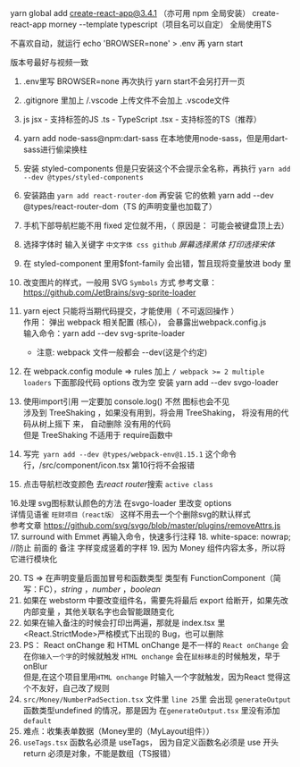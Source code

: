 yarn global add create-react-app@3.4.1 （亦可用 npm 全局安装）
create-react-app morney --template typescript（项目名可以自定）   全局使用TS

不喜欢自动，就运行 echo 'BROWSER=none' > .env 再 yarn start

版本号最好与视频一致

1.  .env里写 BROWSER=none  再次执行 yarn start不会另打开一页
2.  .gitignore 里加上 /.vscode 上传文件不会加上 .vscode文件
3.  js 
    jsx  - 支持标签的JS
    .ts  - TypeScript
    .tsx - 支持标签的TS（推荐）
    
4. yarn add node-sass@npm:dart-sass 在本地使用node-sass，但是用dart-sass进行偷梁换柱
5. 安装 styled-components
        但是只安装这个不会提示全名称，再执行
            `yarn add --dev @types/styled-components`
   
6. 安装路由   `yarn add react-router-dom`
    再安装 它的依赖  yarn add --dev @types/react-router-dom（TS 的声明变量也加载了）
   
7. 手机下部导航栏能不用 fixed 定位就不用，（ 原因是： 可能会被键盘顶上去）
8. 选择字体时 输入关键字 `中文字体 css github`  *屏幕选择黑体*  *打印选择宋体*
9. 在 styled-component 里用$font-family 会出错，暂且现将变量放进 body 里
10. 改变图片的样式，一般用 SVG `Symbols` 方式
    参考文章： https://github.com/JetBrains/svg-sprite-loader
11.  yarn eject   只能将当期代码提交，才能使用（ 不可返回操作 ） <br />
        作用： 弹出 webpack 相关配置 (核心)， 会暴露出webpack.config.js<br />
        输入命令：yarn add --dev svg-sprite-loader
        - 注意: webpack 文件一般都会 --dev(这是个约定)
    
12. 在 webpack.config module => rules 加上 `/ webpack >= 2 multiple loaders` 下面那段代码
      options 改为空
    安装 yarn add --dev svgo-loader
    
13.  使用import引用 一定要加 console.log()  不然 图标也会不见<br/>
     涉及到  TreeShaking ，如果没有用到，将会用 TreeShaking， 将没有用的代码从树上摇下     来， 自动删除 没有用的代码<br/>
     但是 TreeShaking 不适用于 require函数中
     
14.  写完` yarn add --dev @types/webpack-env@1.15.1` 这个命令行，/src/component/icon.tsx 第10行将不会报错
15. 点击导航栏改变颜色 去*react router*搜索 `active class`

16.处理 svg图标默认颜色的方法
    在svgo-loader 里改变 options  <br/>
    详情见语雀 `旺财项目（react版）` 这样不用去一个个删除svg的默认样式<br/>
    参考文章 https://github.com/svg/svgo/blob/master/plugins/removeAttrs.js
17. surround with Emmet 再输入命令，快速多行注释
18. white-space: nowrap; //防止 前面的 备注 字样变成竖着的字样
19. 因为 Money 组件内容太多，所以将它进行模块化

20. TS => 在声明变量后面加冒号和函数类型
    类型有 FunctionComponent（简写：FC），*string* ，*number* ，*boolean*
21. 如果在 webstorm 中要改变组件名，需要先将最后 export 给断开，如果先改内部变量 ，其他关联名字也会智能跟随变化 
22. 如果在输入备注的时候会打印出两遍，那就是 index.tsx 里<React.StrictMode>严格模式下出现的 Bug，也可以删除
23. PS： React onChange 和 HTML onChange 是不一样的
    `React onChange` 会在你`输入一个字`的时候就触发
    `HTML onchange` 会在`鼠标移走`的时候触发，早于 onBlur<br/>
    但是,在这个项目里用`HTML onchange` 时输入一个字就触发，因为React 觉得这个不友好，自己改了规则
24. `src/Money/NumberPadSection.tsx` 文件里 `line 25`里 会出现 `generateOutput` 函数类型undefined 的情况，那是因为 在`generateOutput.tsx` 里没有添加 `default`
25. 难点：收集表单数据（Money里的（MyLayout组件））
26. `useTags.tsx` 函数名必须是 useTags， 因为自定义函数名必须是 use 开头<br/>
        return 必须是对象，不能是数组（TS报错）
        


